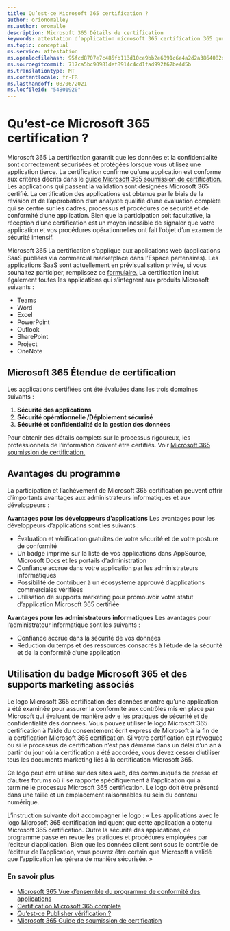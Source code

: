 ```yaml
---
title: Qu’est-ce Microsoft 365 certification ?
author: orionomalley
ms.author: oromalle
description: Microsoft 365 Détails de certification
keywords: attestation d’application microsoft 365 certification 365 questionnaire appSource
ms.topic: conceptual
ms.service: attestation
ms.openlocfilehash: 95fcd8707e7c485fb113d10ce9bb2e6091c6e4a2d2a3864082d1e493db9d3076
ms.sourcegitcommit: 717ca5bc90981def8914c4cd1fad992f67be4d5b
ms.translationtype: MT
ms.contentlocale: fr-FR
ms.lasthandoff: 08/06/2021
ms.locfileid: "54801920"
---
```

# <a name="what-is-microsoft-365-certification"></a>Qu’est-ce Microsoft 365 certification ?

Microsoft 365 La certification garantit que les données et la confidentialité sont correctement sécurisées et protégées lorsque vous utilisez une application tierce. La certification confirme qu’une application est conforme aux critères décrits dans le [guide Microsoft 365 soumission de certification.](https://docs.microsoft.com/microsoft-365-app-certification/docs/certification-submission-guide) Les applications qui passent la validation sont désignées Microsoft 365 certifié.
La certification des applications est obtenue par le biais de la révision et de l’approbation d’un analyste qualifié d’une évaluation complète qui se centre sur les cadres, processus et procédures de sécurité et de conformité d’une application. Bien que la participation soit facultative, la réception d’une certification est un moyen inessible de signaler que votre application et vos procédures opérationnelles ont fait l’objet d’un examen de sécurité intensif.

Microsoft 365 La certification s’applique aux applications web (applications SaaS publiées via commercial marketplace dans l’Espace partenaires). Les applications SaaS sont actuellement en prévisualisation privée, si vous souhaitez participer, remplissez ce [formulaire.](https://customervoice.microsoft.com/Pages/ResponsePage.aspx?id=v4j5cvGGr0GRqy180BHbR4cf3qxCU_RNtqjCSalFdSFUNDMzTVJKR0wzTEJRSFJVSk9OQUlOV0RJSyQlQCN0PWcu) La certification inclut également toutes les applications qui s’intègrent aux produits Microsoft suivants :

- Teams
- Word
- Excel
- PowerPoint 
- Outlook
- SharePoint
- Project
- OneNote

## <a name="microsoft-365-certification-scope"></a>Microsoft 365 Étendue de certification

Les applications certifiées ont été évaluées dans les trois domaines suivants :
1.  **Sécurité des applications**
1.  **Sécurité opérationnelle /Déploiement sécurisé**
1.  **Sécurité et confidentialité de la gestion des données**

Pour obtenir des détails complets sur le processus rigoureux, les professionnels de l’information doivent être certifiés. Voir [Microsoft 365 soumission de certification.](https://docs.microsoft.com/microsoft-365-app-certification/docs/certification-submission-guide)

## <a name="program-benefits"></a>Avantages du programme
La participation et l’achèvement de Microsoft 365 certification peuvent offrir d’importants avantages aux administrateurs informatiques et aux développeurs :

**Avantages pour les développeurs d’applications** Les avantages pour les développeurs d’applications sont les suivants : 
-   Évaluation et vérification gratuites de votre sécurité et de votre posture de conformité
-   Un badge imprimé sur la liste de vos applications dans AppSource, Microsoft Docs et les portails d’administration
-   Confiance accrue dans votre application par les administrateurs informatiques
-   Possibilité de contribuer à un écosystème approuvé d’applications commerciales vérifiées
-   Utilisation de supports marketing pour promouvoir votre statut d’application Microsoft 365 certifiée

**Avantages pour les administrateurs informatiques** Les avantages pour l’administrateur informatique sont les suivants :
-   Confiance accrue dans la sécurité de vos données
-   Réduction du temps et des ressources consacrés à l’étude de la sécurité et de la conformité d’une application

## <a name="using-the-microsoft-365-badge-and-associated-marketing-materials"></a>Utilisation du badge Microsoft 365 et des supports marketing associés
Le logo Microsoft 365 certification des données montre qu’une application a été examinée pour assurer la conformité aux contrôles mis en place par Microsoft qui évaluent de manière adv e les pratiques de sécurité et de confidentialité des données. Vous pouvez utiliser le logo Microsoft 365 certification à l’aide du consentement écrit express de Microsoft à la fin de la certification Microsoft 365 certification. Si votre certification est révoquée ou si le processus de certification n’est pas démarré dans un délai d’un an à partir du jour où la certification a été accordée, vous devez cesser d’utiliser tous les documents marketing liés à la certification Microsoft 365. 

Ce logo peut être utilisé sur des sites web, des communiqués de presse et d’autres forums où il se rapporte spécifiquement à l’application qui a terminé le processus Microsoft 365 certification. Le logo doit être présenté dans une taille et un emplacement raisonnables au sein du contenu numérique. 

L’instruction suivante doit accompagner le logo : « Les applications avec le logo Microsoft 365 certification indiquent que cette application a obtenu Microsoft 365 certification. Outre la sécurité des applications, ce programme passe en revue les pratiques et procédures employées par l’éditeur d’application. Bien que les données client sont sous le contrôle de l’éditeur de l’application, vous pouvez être certain que Microsoft a validé que l’application les gérera de manière sécurisée. »


### <a name="learn-more"></a>En savoir plus
* [Microsoft 365 Vue d’ensemble du programme de conformité des applications](~/overview.md)  
* [Certification Microsoft 365 complète](~/docs/certification.md)  
* [Qu’est-ce Publisher vérification ?](https://docs.microsoft.com/azure/active-directory/develop/publisher-verification-overview)
* [Microsoft 365 Guide de soumission de certification](~/docs/certification-submission-guide.md)

